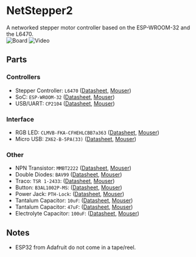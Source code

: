 # NetStepper2
A networked stepper motor controller based on the ESP-WROOM-32 and the L6470.  
![Board](https://github.com/IAD-ZHDK/NetStepper2/raw/master/pcb/net-stepper2.png)
![Video](https://vimeo.com/278343342)

## Parts

### Controllers

- Stepper Controller: `L6470` ([Datasheet](https://www.mouser.com/ds/2/389/l6470-954753.pdf), [Mouser](https://www.mouser.ch/ProductDetail/STMicroelectronics/L6470H?qs=sGAEpiMZZMuP%2fQeRSdvksPGSQkvtk%2fGb))
- SoC: `ESP-WROOM-32` ([Datasheet](https://espressif.com/sites/default/files/documentation/esp-wroom-32_datasheet_en.pdf), [Mouser](https://www.mouser.ch/ProductDetail/Adafruit/3320?qs=%2fha2pyFaduhvAZY8Ie1SD0odCwfSxZwX5aiqddL%252ba6k%3d))
- USB/UART: `CP2104` ([Datasheet](https://www.mouser.com/ds/2/368/cp2104-37496.pdf), [Mouser](https://www.mouser.ch/ProductDetail/Silicon-Labs/CP2104-F03-GMR?qs=sGAEpiMZZMtXqW1IUNX6MBk8lKhQ2c4Y))

### Interface

- RGB LED: `CLMVB-FKA-CFHEHLCBB7a363` ([Datasheet](https://www.mouser.com/ds/2/90/CLMVBFKA-276021.pdf), [Mouser](https://www.mouser.ch/ProductDetail/Cree-Inc/CLMVB-FKA-CFHEHLCBB7a363/?qs=sGAEpiMZZMvyj6n1w4pZD44mowbLOn3YXn9F0G7z9j4=))
- Micro USB: `ZX62-B-5PA(33)` ([Datasheet](https://www.mouser.com/ds/2/185/ZX_catalog-939768.pdf), [Mouser](https://www.mouser.ch/ProductDetail/Hirose-Connector/ZX62-B-5PA33?qs=%2fha2pyFadujrkQEnlOn9YJamDi2lLfztUsBlF%252bMpnrr%2ffu%252bTTtxTbg%3d%3d))

### Other

- NPN Transistor: `MMBT2222` ([Datasheet](https://www.mouser.com/ds/2/308/MMBT2222LT1-D-80103.pdf), [Mouser](https://www.mouser.ch/ProductDetail/863-SMMBT2222ALT3G?r=863-SMMBT2222ALT3G))
- Double Diodes: `BAV99` ([Datasheet](https://www.mouser.com/ds/2/308/BAV99-1118535.pdf), [Mouser](https://www.mouser.ch/ProductDetail/ON-Semiconductor-Fairchild/BAV99?qs=sGAEpiMZZMudZehw8RjeZe6BnmRwGdH1))
- Traco: `TSR 1-2433`: ([Datasheet](https://www.mouser.com/ds/2/687/tsr1-537631.pdf), [Mouser](https://www.mouser.ch/ProductDetail/TRACO-Power/TSR-1-2433?qs=sGAEpiMZZMsF1ODjcwEocIuESINJH25XntreftV5zWI%3d))
- Button: `B3AL1002P-MS`: ([Datasheet](https://www.mouser.com/ds/2/307/en-b3al-6968.pdf), [Mouser](https://www.mouser.ch/ProductDetail/Omron-Electronics/B3AL-1002P?qs=sGAEpiMZZMsgGjVA3toVBH4vymNSXBJAvFITsJt6vAk%3d))
- Power Jack: `PTH-Lock`: ([Datasheet](https://www.sparkfun.com/datasheets/Prototyping/Barrel-Connector-PJ-202A.pdf), [Mouser](https://www.mouser.ch/ProductDetail/SparkFun/PRT-00119?qs=%2fha2pyFaduhW%2fk%2fYYulWfhGNKo7ZHzyg2PgAdV2a06daJ1r7ZioXdg%3d%3d))
- Tantalum Capacitor: `10uF`: ([Datasheet](https://www.mouser.com/ds/2/40/f93-776559.pdf), [Mouser](https://www.mouser.ch/ProductDetail/AVX/F931D106MAA?qs=%2fha2pyFadugBNWncAbXQXxEHQJISJiFBJ7QXp8FDj7ScO5vdUpgUZA%3d%3d))
- Tantalum Capacitor: `47uF`: ([Datasheet](https://www.mouser.com/ds/2/40/f93-776559.pdf), [Mouser](https://www.mouser.ch/ProductDetail/AVX/F931A476KBA?qs=sGAEpiMZZMuEN2agSAc2puC4lhRhLeolV5NgMLhJRWs%3d))
- Electrolyte Capacitor: `100uF`: ([Datasheet](https://www.mouser.com/ds/2/88/SML%20series-552997.pdf), [Mouser](https://www.mouser.ch/ProductDetail/Illinois-Capacitor-CDE/107SML063M?qs=%2fha2pyFaduhe2UJZSX2WvbxZYvhC4L3TD5ZVG2tL5rqP%252bovMAc8Hgw%3d%3d))

## Notes

- ESP32 from Adafruit do not come in a tape/reel.
